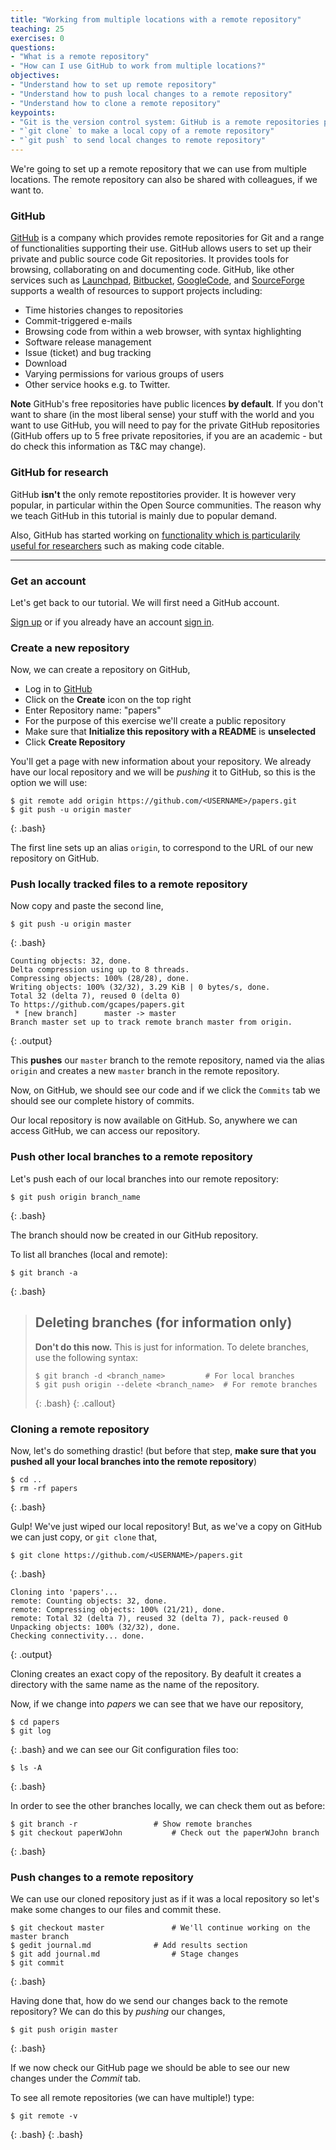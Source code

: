 ```yaml
---
title: "Working from multiple locations with a remote repository"
teaching: 25
exercises: 0
questions:
- "What is a remote repository"
- "How can I use GitHub to work from multiple locations?"
objectives:
- "Understand how to set up remote repository"
- "Understand how to push local changes to a remote repository"
- "Understand how to clone a remote repository"
keypoints:
- "Git is the version control system: GitHub is a remote repositories provider."
- "`git clone` to make a local copy of a remote repository"
- "`git push` to send local changes to remote repository"
---
```


We're going to set up a remote repository that we can use from multiple
locations. The remote repository can also be shared with colleagues, if we want
to.

### GitHub

[GitHub](http://GitHub.com) is a company which provides remote repositories for
Git and a range of functionalities supporting their use. GitHub allows users to
set up  their private and public source code Git repositories. It provides
tools for browsing, collaborating on and documenting code. GitHub, like other
services such as [Launchpad](https://launchpad.net),
[Bitbucket](https://bitbucket.org), [GoogleCode](http://code.google.com), and
[SourceForge](http://sourceforge.net) supports a wealth of resources to support
projects including:

* Time histories changes to repositories 
* Commit-triggered e-mails 
* Browsing code from within a web browser, with syntax highlighting 
* Software release management 
* Issue (ticket) and bug tracking 
* Download 
* Varying permissions for various groups of users 
* Other service hooks e.g. to Twitter.

**Note**  GitHub's free repositories have public licences **by default**. If
you don't want to share (in the most liberal sense) your stuff with the world
and you want to use GitHub, you will need to pay for the
private GitHub repositories (GitHub offers up to 5 free private repositories,
if you are an academic - but do check this information as T&C may change).

### GitHub for research 
GitHub **isn't** the only remote repostitories provider. It is however very popular, 
in particular within the Open Source communities. The reason why we teach GitHub 
in this tutorial is mainly due to popular demand. 

Also, GitHub has started working on [functionality which is particularily useful
for researchers](https://github.com/blog/1840-improving-github-for-sciences)
such as making code citable.

---

### Get an account

Let's get back to our tutorial. We will first need a GitHub account.

[Sign up](https://GitHub.com) or if you already have an account [sign
in](https://GitHub.com). 

### Create a new repository

Now, we can create a repository on GitHub,

* Log in to [GitHub](https://GitHub.com/) 
* Click on the **Create** icon on the top right 
* Enter Repository name: "papers"
* For the purpose of this exercise we'll create a public repository 
* Make sure that **Initialize this repository with a README** is **unselected** 
* Click **Create Repository**

You'll get a page with new information about your repository. We already have
our local repository and we will be *pushing* it to GitHub, so this is the
option we will use:

```
$ git remote add origin https://github.com/<USERNAME>/papers.git 
$ git push -u origin master
```
{: .bash}

The first line sets up an alias `origin`, to correspond to the URL of our
new repository on GitHub.


### Push locally tracked files to a remote repository

Now copy and paste the second line,

```
$ git push -u origin master 
```
{: .bash}
```
Counting objects: 32, done.
Delta compression using up to 8 threads.
Compressing objects: 100% (28/28), done.
Writing objects: 100% (32/32), 3.29 KiB | 0 bytes/s, done.
Total 32 (delta 7), reused 0 (delta 0)
To https://github.com/gcapes/papers.git
 * [new branch]      master -> master
Branch master set up to track remote branch master from origin.
```
{: .output}

This **pushes** our `master` branch to the remote repository, named via the alias
`origin` and creates a new `master` branch in the remote repository.

Now, on GitHub, we should see our code and if we click the `Commits` tab we should see
our complete history of commits.  

Our local repository is now available on GitHub. So, anywhere we can access
GitHub, we can access our repository.


### Push other local branches to a remote repository
  
Let's push each of our local branches into our remote repository:

```
$ git push origin branch_name
```
{: .bash}
    
The branch should now be created in our GitHub repository.    

To list all branches (local and remote):

```
$ git branch -a
```
{: .bash}
    
> ## Deleting branches (for information only) 
> **Don't do this now.** This is just for information.
> To delete branches, use the following syntax:
>
> ```
> $ git branch -d <branch_name>			# For local branches
> $ git push origin --delete <branch_name>	# For remote branches
> ```
> {: .bash}
{: .callout}

### Cloning a remote repository

Now, let's do something drastic! (but before that step, **make sure that you
pushed all your local branches into the remote repository**)

```
$ cd .. 
$ rm -rf papers
```
{: .bash}

Gulp! We've just wiped our local repository! But, as we've a copy on GitHub we
can just copy, or `git clone` that,

```
$ git clone https://github.com/<USERNAME>/papers.git 
```
{: .bash}
```
Cloning into 'papers'...
remote: Counting objects: 32, done.
remote: Compressing objects: 100% (21/21), done.
remote: Total 32 (delta 7), reused 32 (delta 7), pack-reused 0
Unpacking objects: 100% (32/32), done.
Checking connectivity... done.
```
{: .output}

Cloning creates an exact copy of the repository. By deafult it creates
a directory with the same name as the name of the repository. 

Now, if we change into *papers* we can see that we have our repository,

```    
$ cd papers 
$ git log
```
{: .bash}
and we can see our Git configuration files too:

```    
$ ls -A
```
{: .bash}

In order to see the other branches locally, we can check them out as before:

```
$ git branch -r					# Show remote branches
$ git checkout paperWJohn			# Check out the paperWJohn branch
```
{: .bash}

### Push changes to a remote repository

We can use our cloned repository just as if it was a local repository so let's
make some changes to our files and commit these.

```
$ git checkout master				# We'll continue working on the master branch
$ gedit journal.md				# Add results section
$ git add journal.md				# Stage changes
$ git commit
```
{: .bash}

Having done that, how do we send our changes back to the remote repository? We
can do this by *pushing* our changes,

```
$ git push origin master
```
{: .bash}

If we now check our GitHub page we should be able to see our new changes under
the *Commit* tab.

To see all remote repositories (we can have multiple!) type:
	
```
$ git remote -v
```
{: .bash}
{: .bash}
